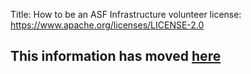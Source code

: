 Title: How to be an ASF Infrastructure volunteer
license: https://www.apache.org/licenses/LICENSE-2.0

<script type="text/javascript">
location.href = location.href.replace(/^https?:\/\/[^\/]+\/dev\//, 'https://infra.apache.org/');
</script>



## This information has moved [here][1] ##


  [1]: https://infra.apache.org/volunteer.html

